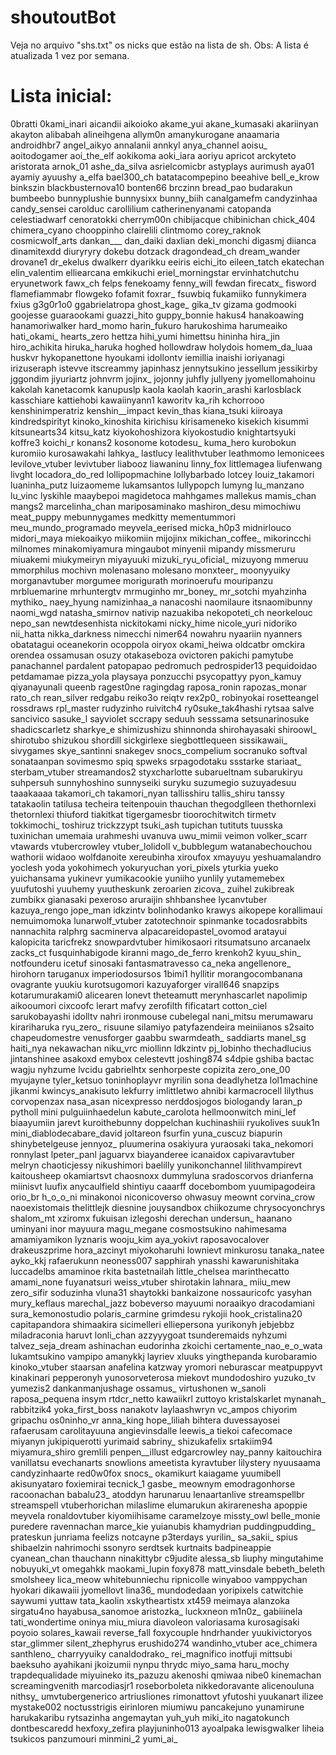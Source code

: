 # shoutoutBot

Veja no arquivo "shs.txt" os nicks que estão na lista de sh.
Obs: A lista é atualizada 1 vez por semana.

# Lista inicial:

0bratti
0kami_inari
aicandii
aikoioko
akame_yui
akane_kumasaki
akariinyan
akayton
alibabah
alineihgena
allym0n
amanykurogane
anaamaria
androidhbr7
angel_aikyo
annalanii
annkyl
anya_channel
aoisu_
aoitodogamer
aoi_the_elf
aokikoma
aoki_iara
aoriyu
apricot
arckyteto
aristorata
arnok_01
ashe_da_silva
asrielcomicbr
astyplays
aurimush
aya01
ayamiy
ayuushy
a_elfa
bael300_ch
batatacompepino
beeahive
bell_e_krow
binkszin
blackbusternova10
bonten66
brczinn
bread_pao
budarakun
bumbeebo
bunnyplushie
bunnysixx
bunny_biih
canalgamefm
candyzinhaa
candy_sensei
carolduc
carollilium
catherinenyanami
catopanda
celestiadwarf
cenoratokki
cherrym00n
chibijacque
chibinichan
chick_404
chimera_cyano
chooppinho
clairelili
clintmomo
corey_raknok
cosmicwolf_arts
dankan___
dan_daiki
daxlian
deki_monchi
digasmj
diianca
dinamitexdd
diuryryry
dokebu
dotzack
dragondead_ch
dream_wander
drovane1
dr_ekelus
dwalkerr
dyarikku
eeiris
eichi_ito
eileen_tatch
ekatechan
elin_valentim
elliearcana
emkikuchi
eriel_morningstar
ervinhatchutchu
eryunetwork
fawx_ch
felps
fenekoamy
fenny_will
fewdan
firecatx_
fisword
flamefiammabr
flowgeko
fofamit
foxrar_
fsuwbiq
fukamiiko
funnykimera
fxius
g3g0r1o0
ggabrielatropa
ghost_kage_
gika_tv
gizama
godmooki
goojesse
guaraookami
guazzi_hito
guppy_bonnie
hakus4
hanakoawing
hanamoriwalker
hard_momo
harin_fukuro
harukoshima
harumeaiko
hati_okami_
hearts_zero
hettza
hihi_yumi
himettsu
hininha
hira_jin
hiro_achikita
hiruka_haruka
hoghed
hollowdraw
holydois
homem_da_luaa
huskvr
hykopanettone
hyoukami
idollontv
iemillia
inaishi
ioriyanagi
irizuseraph
istevve
itscreammy
japinhasz
jennytsukino
jessellum
jessikirby
jggondim
jiyuriartz
johnvrm
jojinx_
jojonny
juhfly
jullyeny
jyomellomahoinu
kakolah
kanetacomk
kanupuslp
kaola
kaolah
kaorin_arashi
karlosblack
kasschiare
kattiehobi
kawaiinyann1
kaworitv
ka_rih
kchorrooo
kenshinimperatriz
kenshin__impact
kevin_thas
kiana_tsuki
kiiroaya
kindredspirityt
kinoko_kinoshita
kirichisu
kirisameneko
kisekich
kisummi
kitsunearts34
kitsu_katz
kiyokohoshizora
kiyokostudio
knightartsyuki
koffre3
koichi_r
konans2
kosonome
kotodesu_
kuma_hero
kurobokun
kuromiio
kurosawakahi
lahkya_
lastlucy
lealithvtuber
leathmomo
lemonicees
levilove_vtuber
levivtuber
liabooz
liawaninu
linny_fox
littlemagea
liufenwang
livght
locadora_do_red
lollipopmachine
lollybarbado
lotcey
louiz_takamori
luaninha_putz
luizaomeme
lukamsantos
lullypopch
lumyng
lu_manzano
lu_vinc
lyskihle
maaybepoi
magidetoca
mahhgames
mallekus
mamis_chan
mangs2
marcelinha_chan
mariposaminako
mashiron_desu
mimochiwu
meat_puppy
mebunnygames
medkitty
mementummori
meu_mundo_programado
meyvela_eerised
micka_h0p3
midnirlouco
midori_maya
miekoaikyo
miikomiin
mijojinx
mikichan_coffee_
mikorincchi
milnomes
minakomiyamura
mingaubot
minyenii
mipandy
missmeruru
miuakemi
miukymeiryn
miyayuuki
mizuki_ryu_oficial_
mizuyong
mmeruu
mmorphilus
mochivn
molenasano
molesano
monxteer_
moonyyuiky
morganavtuber
morgumee
morigurath
morinoerufu
mouripanzu
mrbluemarine
mrhuntergtv
mrmuginho
mr_boney_
mr_sotchi
myahzinha
mythiko_
naey_hyung
namizinhaa_a
nanacoshi
naomilaure
itsnaomibunny
naomi_wgd
natasha_smirnov
nativip
nazuakiba
nekopoteti_ch
neorkelouc
nepo_san
newtdesenhista
nickitokami
nicky_hime
nicole_yuri
nidoriko
nii_hatta
nikka_darkness
nimecchi
nimer64
nowahru
nyaariin
nyanners
obatatagui
oceanekorin
ocoppola
oiryox
okami_heiwa
oldcatbr
omckira
orendea
ossamusan
osuzy
otakaseboza
ovictoren
pakichi
pamytube
panachannel
pardalent
patopapao
pedromuch
pedrospider13
pequidoidao
petdamamae
pizza_yola
playsaya
ponzucchi
psycopattyy
pyon_kamuy
qiyanayunali
queenb
ragest0ne
ragingdag
raposa_ronin
rapozas_monar
rato_ch
rean_silver
redgabu
reiko3o
reiqtv
rex2p0_
robinyokai
rosetteangel
rossdraws
rpl_master
rudyzinho
ruivitch4
ry0suke_tak4hashi
rytsaa
salve
sancivico
sasuke_l
sayviolet
sccrapy
seduuh
sesssama
setsunarinosuke
shadicscarletz
sharkye_e
shimizushizu
shinnonda
shirohayasaki
shiroowl_
shirotubo
shizukou
shordill
sickgirlexe
siegbottlequeen
sissikawaii_
sivygames
skye_santinni
snakegev
snocs_compelium
socranuko
softval
sonataanpan
sovimesmo
spiq
spweks
srpagodotaku
ssstarke
stariaat_
sterbam_vtuber
streamandos2
styxcharlotte
subarueltnam
subarukiryu
suhpersuh
sunnyhoshino
sunnyseiki
suryku
suzumegio
suzuyadesuu
taaakaaaa
takamori_ch
takamori_nyan
tallisshiru
tallis_shiru
tanssy
tatakaolin
tatilusa
techeira
teitenpouin
thauchan
thegodglleen
thethornlexi
thetornlexi
thiuford
tiakitkat
tigergamesbr
tioorochitwitch
tirmetv
tokkimochi_
toshiruz
trickzzypt
tsuki_ash
tupichan
tutituts
tuusska
tuxinichan
umemaia
urahmeshi
uvanuva
uwu_mimii
veimon
volker_scarr
vtawards
vtubercrowley
vtuber_lolidoll
v_bubblegum
watanabechouchou
wathorii
widaoo
wolfdanoite
xereubinha
xiroufox
xmayuyu
yeshuamalandro
yoclesh
yoda
yokohimech
yokuryuchan
yori_pixels
yturkia
yueko
yuichansama
yukinevr
yumikacookie
yuniiho
yunlily
yutamemebex
yuufutoshi
yuuhemy
yuutheskunk
zeroarien
zicova_
zuihel
zukibreak
zumbikx
gianasaki
pexeroso
aruraijin
shhbanshee
lycanvtuber
kazuya_rengo
jope_man
idkzintv
bolinhodanko
krawys
aikopepe
korallimaui
nemuimomoka
lunarwolf_vtuber
zatotechnoir
spinmanke
tocadosrabbits
nannachita
ralphrg
sacminerva
alpacareidopastel_ovomod
aratayui
kalopicita
taricfrekz
snowpardvtuber
himikosaori
ritsumatsuno
arcanaelx
zacks_ct
fusquinhabigode
kiranni
mago_de_ferro
krenkoh2
kyuu_shin_
notfounderu
icetuf
sinosaki
fantasmatravesso
ca_neka
angellenore_
hirohorn
taruganux
imperiodosursos
1bimi1
hyllitir
morangocombanana
ovagrante
yuukiu
kurotsugomori
kazuyaforger
virall646
snapzips
kotarumurakami0
alicearen
lonevt
theteamutt
merynhascarlet
napolimip
aikooumori
cixcoofc
lerart
mafvy
zerofilth
fificatart
cotton_ciel
sarukobayashi
idolltv
nahri
ironmouse
cubelegal
nani_mitsu
merumawaru
kirariharuka
ryu_zero_
risuune
silamiyo
patyfazendeira
meiniianos
s2saito
chapeudomestre
venusforger
gaabbu
swarmdeath_
saddiarts
manel_sg
haiti_nya
nekawachan
niku_vrc
miollinn
ldkzintv
pj_lobinho
thechadlucius
jintanshinee
asakoxd
emybox
celestevtt
joshing874
s4dpie
gshiba
bactac
wagju
nyhzume
lvcidu
gabrielhtx
senhorpeste
copizita
zero_one_00
myujayne
tyler_ketsuo
toninhoplayvr
myrilin
sona
deadlyhetza
lol1machine
jikanmi
kwincys_anakisuto
lekfurry
imlittletwo
ahnibi
karmacrocell
lilythus
corvopenzax
nasa_asan
nicexpresso
nerddosjogos
biologandy
laran_p
pytholl
mini
pulguiinhaedelun
kabute_carolota
hellmoonwitch
mini_lef
biaayumiin
jarevt
kuroithebunny
doppelchan
kuchinashiii
ryukolives
suuk1n
mini_diablodecabare_david
joltareon
fsurfin
yuna_cuscuz
biapurin
shinybetelgeuse
jennyoz_
pluumerina
osakiyura
yuraosaki
taka_nekomori
ronnylast
lpeter_panl
jaguarvx
biayanderee
icanaidox
capivaravtuber
melryn
chaoticjessy
nikushimori
baelilly
yunikonchannel
lilithvampirevt
kaitousheep
okamiartsvt
chaosnoxx
dummyluna
sradoscorvos
drianferna
miinisvt
luufix
anycaulfield
shintiyu
caaarff
docebombom
yuumipagodeira
orio_br
h_o_o_ni
minakonoi
niconicoverso
ohwasuy
meownt
corvina_crow
naoexistomais
thelittlejk
diesnine
jouysandbox
chiikozume
chrysocyonchrys
shalom_mt
xziromx
fukuisan
izlegoshi
derechan
undersun_
haanano
uminyani
inor
mayuura
magu_megane
cosmostsukino
nahimesama
amamiyamikon
lyznaris
wooju_kim
aya_yokivt
raposavocalover
drakeuszprime
hora_azcinyt
miyokoharuhi
lownievt
minkurosu
tanaka_natee
ayko_kkj
rafaerukunn
neoness007
sapphirah
ynasshi
kawarunishitaka
luccadelbs
amaminoe
rkita
bastetnailah
little_chelsea
marinthecatto
amami_none
fuyanatsuri
weiss_vtuber
shirotakin
lahnara_
miiu_mew
zero_sifir
soduzinha
vluna31
shaytokki
bankaizone
nossauricofc
yasyhan
mury_keflaus
marechal_jazz
bobeverso
mayuumi
noraaikyo
dracodamiani
sura_kemonostudio
polaris_carmine
grimdesu
rykojii
hook_cristalina20
capitapandora
shimaakira
sicimelleri
elliepersona
yurikonyh
jebjebbz
miladraconia
haruvt
lonli_chan
azzyyygoat
tsunderemaids
nyhzumi
talvez_seja_dream
ashinachan
eudorinha
zkoichi
certamente_nao_e_o_wata
lukamtsukino
vampipo
amanykkj
layriev
xluuks
yingthepanda
kurobaramio
kinoko_vtuber
staarsan
anafelina
katzway
yromori
neburascar
meatpuppyvt
kinakinari
pepperonyh
yunosorveterosa
miekovt
mundodoshiro
yuzuko_tv
yumezis2
dankanmanjushage
ossamus_
virtushonen
w_sanoli
raposa_pequena
insym
rtdcr_netto
kawaiikrl
zuttoyo
kristalskarlet
mynanah_
rabbitzik4
yoka_first_boss
nanakotv
laylaashwryn
vc_ampos
chiyorim
gripachu
os0ninho_vr
anna_king
hope_liliah
bihtera
duvessayosei
rafaerusam
carolitayuuna
angievinsdalle
leewis_a
tiekoi
cafecomace
miyanyn
jukipiquerotti
yurimaid
sabriny_
shizukafelix
srtakiim94
miyamura_shiro
gremlili
penpen__illust
edgarcrowley
nay_panny
kaitouchira
vanillatsu
evechanarts
snowlions
ameetista
kyravtuber
lilystery
nyuusaama
candyzinhaarte
red0w0fox
snocs_
okamikurt
kaiagame
yuumibell
akisunyataro
foxiemirai
tecnick_1
gasbe_
meownym
emodragonhorse
racoonachan
babalu23_
atoddyn
harunaruu
lenaartanlive
streamspellbr
streamspell
vtuberhorichan
milaslime
elumarukun
akirarenesha
apoppie
meyvela
ronaldovtuber
kiyomiihisame
caramelzoye
missty_owl
belle_monie
puredere
ravennachan
marce_kie
yuianubis
khamydrian
puddingpudding_
prateskun
junriama
feelizs
notcayne
p3terdays
yurilin_
sa_sakii_
spius
shibaelzin
nahrimochi
ssonyro
serdtsek
kurtnaits
badpineappie
cyanean_chan
thauchann
ninakittybr
c9judite
alessa_sb
liuphy
mingutahime
nobuyuki_vt
omegahkk
maokami_lupin
foxy878
matt_vinsdale
bebeth_beleth
smolsheey
lica_meow
whitebunniechu
ripnicolle
winyaboo
vamppychan
hyokari
dikawaiii
jyomellovt
lina36_
mundodedaan
yoripixels
catwitchie
saywumi
yuttaw
tata_kaolin
xskytheartistx
xt459
meimaya
alanzoka
sirgatu4no
hayabusa_sanomoe
aristozka_
luckxneon
m1n0z_
gabiiinela
tati_wondertime
oninya
miu_miura
diavoleon
valoriasama
kurosagisaki
poyoio
solares_kawaii
reverse_fall
foxycouple
hndrhander
yuukivictoryos
star_glimmer
silent_zhephyrus
erushido274
wandinho_vtuber
ace_chimera
santhleno_
charryyuiky
canaldodrako_
rei_magnifico
inotfuji
mittsubi
baeksuho
ayahikani
jkoizumii
nynpu
thrydc
miyo_sama
haru_mochy
trapdequalidade
miyuineko
its_pazuzu
akenoshi
qmiwaa
nibe0
kinemachan
screamingvenith
marcodiasjr1
roseborboleta
nikkedoravante
alicenouluna
nithsy_
umvtubergenerico
artriusliones
rimonattovt
yfutoshi
yuukanart
ilizee
mystake002
noctusstrigis
eirinloren
miumiwu
pancakejuno
yunamirune
harukakaribu
rytsazinha
angemaytan
yuh_yuh
miki_ito
nagatokunch
dontbescaredd
hexfoxy_zefira
playjuninho013
ayoalpaka
lewisgwalker
liheia
tsukicos
panzumouri
minmini_2
yumi_ai_

